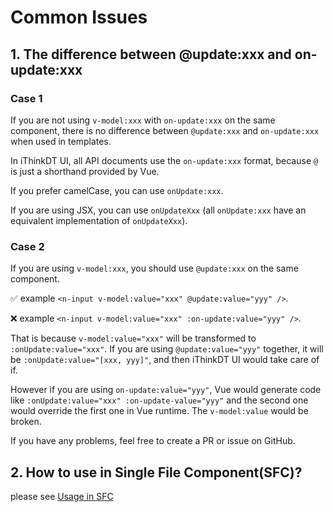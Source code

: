 # Common Issues

## 1. The difference between @update:xxx and on-update:xxx

### Case 1

If you are not using `v-model:xxx` with `on-update:xxx` on the same component, there is no difference between `@update:xxx` and `on-update:xxx` when used in templates.

In iThinkDT UI, all API documents use the `on-update:xxx` format, because `@` is just a shorthand provided by Vue.

If you prefer camelCase, you can use `onUpdate:xxx`.

If you are using JSX, you can use `onUpdateXxx` (all `onUpdate:xxx` have an equivalent implementation of `onUpdateXxx`).

### Case 2

If you are using `v-model:xxx`, you should use `@update:xxx` on the same component.

✅ example `<n-input v-model:value="xxx" @update:value="yyy" />`.

❌ example `<n-input v-model:value="xxx" :on-update:value="yyy" />`.

That is because `v-model:value="xxx"` will be transformed to `:onUpdate:value="xxx"`. If you are using `@update:value="yyy"` together, it will be `:onUpdate:value="[xxx, yyy]"`, and then iThinkDT UI would take care of if.

However if you are using `on-update:value="yyy"`, Vue would generate code like `:onUpdate:value="xxx" :on-update-value="yyy"` and the second one would override the first one in Vue runtime. The `v-model:value` would be broken.

If you have any problems, feel free to create a PR or issue on GitHub.

## 2. How to use in Single File Component(SFC)?

please see [Usage in SFC](usage-sfc)
